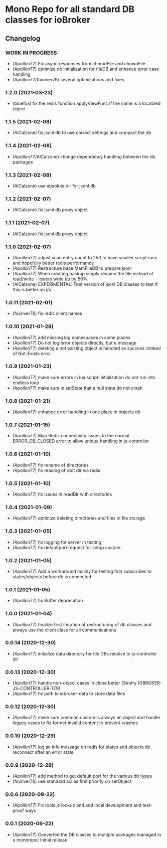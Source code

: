 # Mono Repo for all standard DB classes for ioBroker 

## Changelog
<!--
	Placeholder for the next version (at the beginning of the line):
	### __WORK IN PROGRESS__
-->

### __WORK IN PROGRESS__
* (Apollon77) Fix async responses from chmodFile and chownFile
* (Apollon77) optimize db initialization for fileDB and enhance error case handling
* (Apollon77/foxriver76) several optimizations and fixes

### 1.2.0 (2021-03-23)
* (bluefox) fix the redis function applyViewFunc if the name is a localized object

### 1.1.5 (2021-02-08)
* (AlCalzone) fix jsonl db to use correct settings and compact the db

### 1.1.4 (2021-02-08)
* (Apollon77/AlCalzone) change dependency handling between the db packages

### 1.1.3 (2021-02-08)
* (AlCalzone) use absolute dir for jsonl db

### 1.1.2 (2021-02-07)
* (AlCalzone) fix jsonl db proxy object

### 1.1.1 (2021-02-07)
* (AlCalzone) fix jsonl db proxy object

### 1.1.0 (2021-02-07)
* (Apollon77) adjust scan entry count to 250 to have smaller script runs and hopefully better redis performance
* (Apollon77) Restructure base MemFileDB to prepare jsonl
* (Apollon77) When creating backup simply rename the file instead of read/write - lowers write i/o by 50%
* (AlCalzone) EXPERIMENTAL: First version of jsonl DB classes to test if this is better on i/o

### 1.0.11 (2021-02-01)
* (foxriver76) fix redis client names

### 1.0.10 (2021-01-28)
* (Apollon77) add missing log namespaces in some places
* (Apollon77) Do not log error objects directly, but e.message
* (Apollon77) deleting a not existing object is handled as success instead of Not-Exists error

### 1.0.9 (2021-01-23)
* (Apollon77) make sure errors in lua script initialization do not run into endless loop
* (Apollon77) make sure in setState that a null state do not crash

### 1.0.8 (2021-01-21)
* (Apollon77) enhance error handling in one place in objects db

### 1.0.7 (2021-01-15)
* (Apollon77) Map Redis connectivity issues to the normal ERROR_DB_CLOSED error to allow unique handling in js-controller

### 1.0.6 (2021-01-10)
* (Apollon77) fix rename of directories
* (Apollon77) fix reading of root dir via redis

### 1.0.5 (2021-01-10)
* (Apollon77) fix issues in readDir with directories

### 1.0.4 (2021-01-09)
* (Apollon77) optimize deleting directories and files in file storage

### 1.0.3 (2021-01-05)
* (Apollon77) fix logging for server in testing
* (Apollon77) fix defaultport request for setup custom

### 1.0.2 (2021-01-05)
* (Apollon77) Add a workaround mainly for testing that subscribes to states/objects before db is connected

### 1.0.1 (2021-01-05)
* (Apollon77) fix Buffer deprecation

### 1.0.0 (2021-01-04)
* (Apollon77) finalize first iteration of restructuring of db classes and always use the client class for all communications

### 0.0.14 (2020-12-30)
* (Apollon77) initialize data directory for file DBs relative to js-controller dir

### 0.0.13 (2020-12-30)
* (Apollon77) handle non-object cases in clone better (Sentry IOBROKER-JS-CONTROLLER-1Z9)
* (Apollon77) fix path to iobroker-data to store data files

### 0.0.12 (2020-12-30)
* (Apollon77) make sure common.custom is always an object and handle legacy cases to fix former invalid content to prevent crashes

### 0.0.10 (2020-12-29)
* (Apollon77) log an info message on redis for states and objects db reconnect after an error state

### 0.0.9 (2020-12-28)
* (Apollon77) add method to get default port for the various db types
* (foxriver76) use standard acl as first priority on setObject

### 0.0.6 (2020-09-22)
* (Apollon77) Fix tools.js lookup and add local development and test-proof ways

### 0.0.1 (2020-09-22)
* (Apollon77) Converted the DB classes to multiple packages managed in a monorepo; Initial release